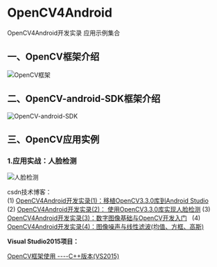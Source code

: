 # OpenCV4Android
 OpenCV4Android开发实录 应用示例集合  
 
 ## 一、OpenCV框架介绍  
 ![OpenCV框架](http://img.blog.csdn.net/20180107214758702)
 ## 二、OpenCV-android-SDK框架介绍  
 ![OpenCV-android-SDK](http://img.blog.csdn.net/20180107220825150)
 ## 三、OpenCV应用实例
 ### 1.应用实战：人脸检测
![人脸检测](https://github.com/jiangdongguo/OpenCV4Android/blob/master/images/face_detect.gif)  

csdn技术博客：  
(1) [OpenCV4Android开发实录(1)：移植OpenCV3.3.0库到Android Studio](http://blog.csdn.net/andrexpert/article/details/78993533)  
(2) [OpenCV4Android开发实录(2)： 使用OpenCV3.3.0库实现人脸检测](http://blog.csdn.net/andrexpert/article/details/78992490) 
(3) [OpenCV4Android开发实录(3)：数字图像基础与OpenCV开发入门](https://blog.csdn.net/AndrExpert/article/details/79889136)     
(4) [ OpenCV4Android开发实录(4)：图像噪声与线性滤波(均值、方框、高斯)](https://blog.csdn.net/AndrExpert/article/details/80183965)   

**Visual Studio2015项目：**  

[OpenCV框架使用 ----C++版本(VS2015)](https://github.com/jiangdongguo/OpenCVImageProc)
